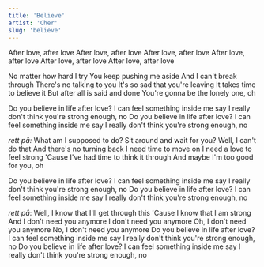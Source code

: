```yaml
---
title: 'Believe'
artist: 'Cher'
slug: 'believe'
---
```


After love, after love
After love, after love
After love, after love
After love, after love
After love, after love
After love, after love

No matter how hard I try
You keep pushing me aside
And I can't break through
There's no talking to you
It's so sad that you're leaving
It takes time to believe it
But after all is said and done
You're gonna be the lonely one, oh

Do you believe in life after love?
I can feel something inside me say
I really don't think you're strong enough, no
Do you believe in life after love?
I can feel something inside me say
I really don't think you're strong enough, no

_rett på:_
What am I supposed to do?
Sit around and wait for you?
Well, I can't do that
And there's no turning back
I need time to move on
I need a love to feel strong
'Cause I've had time to think it through
And maybe I'm too good for you, oh

Do you believe in life after love?
I can feel something inside me say
I really don't think you're strong enough, no
Do you believe in life after love?
I can feel something inside me say
I really don't think you're strong enough, no

_rett på_:
Well, I know that I'll get through this
'Cause I know that I am strong
And I don't need you anymore
I don't need you anymore
Oh, I don't need you anymore
No, I don't need you anymore
Do you believe in life after love?
I can feel something inside me say
I really don't think you're strong enough, no
Do you believe in life after love?
I can feel something inside me say
I really don't think you're strong enough, no